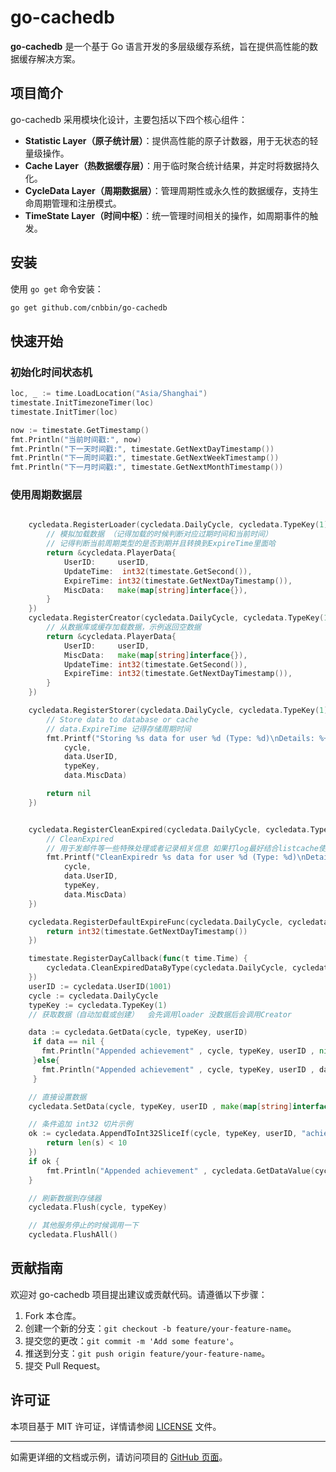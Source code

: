 # go-cachedb

**go-cachedb** 是一个基于 Go 语言开发的多层级缓存系统，旨在提供高性能的数据缓存解决方案。

## 项目简介

go-cachedb 采用模块化设计，主要包括以下四个核心组件：

- **Statistic Layer（原子统计层）**：提供高性能的原子计数器，用于无状态的轻量级操作。
- **Cache Layer（热数据缓存层）**：用于临时聚合统计结果，并定时将数据持久化。
- **CycleData Layer（周期数据层）**：管理周期性或永久性的数据缓存，支持生命周期管理和注册模式。
- **TimeState Layer（时间中枢）**：统一管理时间相关的操作，如周期事件的触发。

## 安装

使用 `go get` 命令安装：

```bash
go get github.com/cnbbin/go-cachedb
```

## 快速开始

### 初始化时间状态机

```go
loc, _ := time.LoadLocation("Asia/Shanghai")
timestate.InitTimezoneTimer(loc)
timestate.InitTimer(loc)

now := timestate.GetTimestamp()
fmt.Println("当前时间戳:", now)
fmt.Println("下一天时间戳:", timestate.GetNextDayTimestamp())
fmt.Println("下一周时间戳:", timestate.GetNextWeekTimestamp())
fmt.Println("下一月时间戳:", timestate.GetNextMonthTimestamp())
```

### 使用周期数据层

```go

    cycledata.RegisterLoader(cycledata.DailyCycle, cycledata.TypeKey(1), func(cycle cycledata.CycleType, typeKey cycledata.TypeKey, userID cycledata.UserID) *cycledata.PlayerData {
        // 模拟加载数据 （记得加载的时候判断对应过期时间和当前时间）
        // 记得判断当前周期类型的是否到期并且转换到ExpireTime里面哈
        return &cycledata.PlayerData{
            UserID:     userID,
            UpdateTime:  int32(timestate.GetSecond()),
            ExpireTime: int32(timestate.GetNextDayTimestamp()),
            MiscData:   make(map[string]interface{}),
        }
    })
    cycledata.RegisterCreator(cycledata.DailyCycle, cycledata.TypeKey(1), func(cycledata.UserID)(*cycledata.PlayerData){
        // 从数据库或缓存加载数据，示例返回空数据
        return &cycledata.PlayerData{
            UserID:     userID,
            MiscData:   make(map[string]interface{}),
            UpdateTime: int32(timestate.GetSecond()),
            ExpireTime: int32(timestate.GetNextDayTimestamp()),
        }
    })

    cycledata.RegisterStorer(cycledata.DailyCycle, cycledata.TypeKey(1), func(cycle cycledata.CycleType, typeKey cycledata.TypeKey, data *cycledata.PlayerData) error {
        // Store data to database or cache
        // data.ExpireTime 记得存储周期时间
        fmt.Printf("Storing %s data for user %d (Type: %d)\nDetails: %+v\n",
            cycle,
            data.UserID,
            typeKey,
            data.MiscData)

        return nil
    })


    cycledata.RegisterCleanExpired(cycledata.DailyCycle, cycledata.TypeKey(1), func(cycle cycledata.CycleType, typeKey cycledata.TypeKey, data *cycledata.PlayerData) {
        // CleanExpired
        // 用于发邮件等一些特殊处理或者记录相关信息 如果打log最好结合listcache使用
        fmt.Printf("CleanExpiredr %s data for user %d (Type: %d)\nDetails: %+v\n",
            cycle,
            data.UserID,
            typeKey,
            data.MiscData)
    })

	cycledata.RegisterDefaultExpireFunc(cycledata.DailyCycle, cycledata.TypeKey(1), func() int32 {
		return int32(timestate.GetNextDayTimestamp())
	})

    timestate.RegisterDayCallback(func(t time.Time) {
        cycledata.CleanExpiredDataByType(cycledata.DailyCycle, cycledata.TypeKey(1))
    })
    userID := cycledata.UserID(1001)
    cycle := cycledata.DailyCycle
    typeKey := cycledata.TypeKey(1)
    // 获取数据（自动加载或创建）  会先调用loader 没数据后会调用Creator

    data := cycledata.GetData(cycle, typeKey, userID)
     if data == nil {
       fmt.Println("Appended achievement" , cycle, typeKey, userID , nil )
     }else{
       fmt.Println("Appended achievement" , cycle, typeKey, userID , data.MiscData )
     }

    // 直接设置数据
    cycledata.SetData(cycle, typeKey, userID , make(map[string]interface{}))

    // 条件追加 int32 切片示例
    ok := cycledata.AppendToInt32SliceIf(cycle, typeKey, userID, "achievements", 10, func(s []int32) bool {
    	return len(s) < 10
    })
    if ok {
    	fmt.Println("Appended achievement" , cycledata.GetDataValue(cycle, typeKey, userID))
    }

    // 刷新数据到存储器
    cycledata.Flush(cycle, typeKey)

    // 其他服务停止的时候调用一下
    cycledata.FlushAll()
```

## 贡献指南

欢迎对 go-cachedb 项目提出建议或贡献代码。请遵循以下步骤：

1. Fork 本仓库。
2. 创建一个新的分支：`git checkout -b feature/your-feature-name`。
3. 提交您的更改：`git commit -m 'Add some feature'`。
4. 推送到分支：`git push origin feature/your-feature-name`。
5. 提交 Pull Request。

## 许可证

本项目基于 MIT 许可证，详情请参阅 [LICENSE](https://github.com/cnbbin/go-cachedb/blob/main/LICENSE) 文件。

---

如需更详细的文档或示例，请访问项目的 [GitHub 页面](https://github.com/cnbbin/go-cachedb)。
